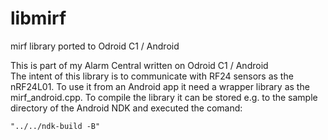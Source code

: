# libmirf
mirf library ported to Odroid C1 / Android

This is part of my Alarm Central written on Odroid C1 / Android  
The intent of this library is to communicate with RF24 sensors as the nRF24L01. To use it from an Android app it need a wrapper library as the mirf_android.cpp.
To compile the library it can be stored e.g. to the sample directory of the Android NDK and executed the comand: 
```
"../../ndk-build -B"
```

